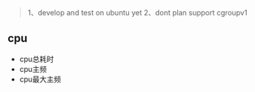 > 1、develop and test on ubuntu yet
> 2、dont plan support cgroupv1

## cpu

- cpu总耗时
- cpu主频
- cpu最大主频